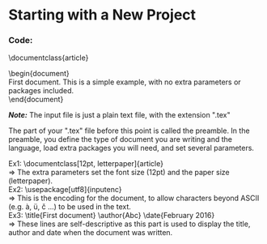 # Starting with a New Project

### Code:
\documentclass{article}  

\begin{document}  
First document. This is a simple example, with no extra parameters or packages included.  
\end{document}  

***Note:*** The input file is just a plain text file, with the extension ".tex"

The part of your ".tex" file before this point is called the preamble. In the preamble, you define the type of document you are writing and the language, load extra packages you will need, and set several parameters. 

Ex1: \documentclass[12pt, letterpaper]{article}   
=> The extra parameters set the font size (12pt) and the paper size (letterpaper).  
Ex2: \usepackage[utf8]{inputenc}  
=> This is the encoding for the document, to allow characters beyond ASCII (e.g. à, ü, č ...) to be used in the text.  
Ex3: \title{First document} \author{Abc} \date{February 2016}  
=> These lines are self-descriptive as this part is used to display the title, author and date when the document was written.   

